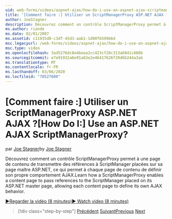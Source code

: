 ```yaml
---
uid: web-forms/videos/aspnet-ajax/how-do-i-use-an-aspnet-ajax-scriptmanagerproxy
title: '[Comment faire :] Utiliser un ScriptManagerProxy ASP.NET AJAX ? | Microsoft Docs'
author: JoeStagner
description: Découvrez comment un contrôle ScriptManagerProxy permet à une page de contenu de transmettre des références à ScriptManager placées sur sa page maître ASP.NET, en autorisant chaque page de contenu t...
ms.author: riande
ms.date: 02/01/2007
ms.assetid: c11935d8-c3df-45d3-aab1-1d90f6599b6d
msc.legacyurl: /web-forms/videos/aspnet-ajax/how-do-i-use-an-aspnet-ajax-scriptmanagerproxy
msc.type: video
ms.openlocfilehash: 3ad5276dc8e4beea2cc423cf28c313a6041c680b
ms.sourcegitcommit: e7e91932a6e91a63e2e46417626f39d6b244a3ab
ms.translationtype: MT
ms.contentlocale: fr-FR
ms.lasthandoff: 03/06/2020
ms.locfileid: "78527600"
---
```

# <a name="how-do-i-use-an-aspnet-ajax-scriptmanagerproxy"></a><span data-ttu-id="61902-104">[Comment faire :] Utiliser un ScriptManagerProxy ASP.NET AJAX ?</span><span class="sxs-lookup"><span data-stu-id="61902-104">[How Do I:] Use an ASP.NET AJAX ScriptManagerProxy?</span></span>

<span data-ttu-id="61902-105">par [Joe Stagner](https://github.com/JoeStagner)</span><span class="sxs-lookup"><span data-stu-id="61902-105">by [Joe Stagner](https://github.com/JoeStagner)</span></span>

<span data-ttu-id="61902-106">Découvrez comment un contrôle ScriptManagerProxy permet à une page de contenu de transmettre des références à ScriptManager placées sur sa page maître ASP.NET, ce qui permet à chaque page de contenu de définir son propre comportement AJAX.</span><span class="sxs-lookup"><span data-stu-id="61902-106">Learn how a ScriptManagerProxy enables a content page to pass references to the ScriptManager placed on its ASP.NET master page, allowing each content page to define its own AJAX behavior.</span></span>

[<span data-ttu-id="61902-107">&#9654;Regarder la vidéo (8 minutes)</span><span class="sxs-lookup"><span data-stu-id="61902-107">&#9654; Watch video (8 minutes)</span></span>](https://channel9.msdn.com/Blogs/ASP-NET-Site-Videos/how-do-i-use-an-aspnet-ajax-scriptmanagerproxy)

> [!div class="step-by-step"]
> <span data-ttu-id="61902-108">[Précédent](how-do-i-use-the-aspnet-ajax-client-library-controls.md)
> [Suivant](how-do-i-use-the-aspnet-ajax-roundedcorners-extender.md)</span><span class="sxs-lookup"><span data-stu-id="61902-108">[Previous](how-do-i-use-the-aspnet-ajax-client-library-controls.md)
[Next](how-do-i-use-the-aspnet-ajax-roundedcorners-extender.md)</span></span>
